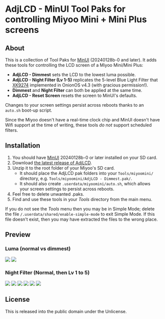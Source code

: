 # AdjLCD - MinUI Tool Paks for controlling Miyoo Mini + Mini Plus screens



## About

This is a collection of Tool Paks for [MinUI](https://github.com/shauninman/MinUI) (20240128b-0 and later). It adds these tools for controlling the LCD screen of a Miyoo Mini/Mini Plus:

- **AdjLCD - Dimmest** sets the LCD to the lowest luma possible.
- **AdjLCD - Night Filter (Lv 1-5)** replicates the 5-level Blue Light Filter that [XK9274](https://github.com/XK9274) implemented in OnionOS v4.3 (with gracious permission!).
- **Dimmest** and **Night Filter** can both be applied at the same time.
- **AdjLCD - Reset Screen** resets the screen to MinUI's defaults.

Changes to your screen settings persist across reboots thanks to an `auto.sh` boot-up script. 

Since the Miyoo doesn't have a real-time clock chip and MinUI doesn't have Wifi support at the time of writing, these tools *do not* support scheduled filters.


## Installation

1. You should have [MinUI](https://github.com/shauninman/MinUI) 20240128b-0 or later installed on your SD card.
2. Download [the latest release of AdjLCD](https://github.com/DesiQuintans/adjlcd/releases/latest).
3. Unzip it to the root folder of your Miyoo's SD card. 
	- It should place the AdjLCD pak folders into your `Tools/miyoomini/` directory, e.g. `Tools/miyoomini/AdjLCD - Dimmest.pak/`. 
	- It should also create `.userdata/miyoomini/auto.sh`, which allows your screen settings to persist across reboots.
4. Feel free to delete unwanted .paks.
5. Find and use these tools in your *Tools* directory from the main menu. 


If you do not see the *Tools* menu then you may be in Simple Mode; delete the file `/.userdata/shared/enable-simple-mode` to exit Simple Mode. If this file doesn't exist, then you may have extracted the files to the wrong place.


## Preview

### Luma (normal vs dimmest)

![](https://raw.githubusercontent.com/DesiQuintans/adjlcd/main/art/luma_normal.png)
![](https://raw.githubusercontent.com/DesiQuintans/adjlcd/main/art/luma_dimmest.png)

### Night Filter (Normal, then Lv 1 to 5)

![](https://raw.githubusercontent.com/DesiQuintans/adjlcd/main/art/lv0.png)
![](https://raw.githubusercontent.com/DesiQuintans/adjlcd/main/art/lv1.png)
![](https://raw.githubusercontent.com/DesiQuintans/adjlcd/main/art/lv2.png)
![](https://raw.githubusercontent.com/DesiQuintans/adjlcd/main/art/lv3.png)
![](https://raw.githubusercontent.com/DesiQuintans/adjlcd/main/art/lv4.png)
![](https://raw.githubusercontent.com/DesiQuintans/adjlcd/main/art/lv5.png)


## License

This is released into the public domain under the Unlicense.
